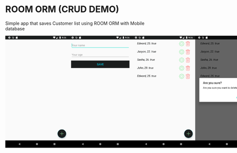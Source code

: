 # ROOM ORM (CRUD DEMO)
Simple app that saves Customer list using ROOM ORM with Mobile database

<div style="display: flex;">
<img src="app%20demo/1.png" width="200px">
<img src="app%20demo/2.png" width="200px">
<img src="app%20demo/3.png" width="200px">
<img src="app%20demo/4.png" width="200px">
<img src="app%20demo/5.png" width="200px">
<img src="app%20demo/6.png" width="200px">
</div>

